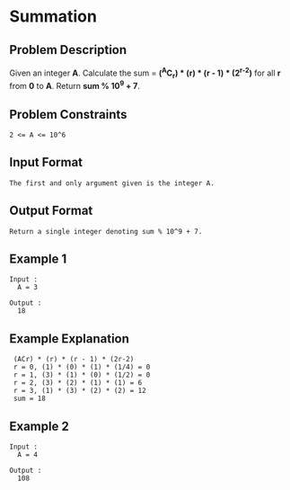 # Summation

## Problem Description
Given an integer **A**. Calculate the sum = **(<sup>A</sup>C<sub>r</sub>) * (r) * (r - 1) * (2<sup>r-2</sup>)** for all **r** from **0** to **A**. Return **sum % 10<sup>9</sup> + 7**. 

## Problem Constraints
```
2 <= A <= 10^6
```

## Input Format
```
The first and only argument given is the integer A.
```

## Output Format
```
Return a single integer denoting sum % 10^9 + 7.
```
## Example 1
```
Input :
  A = 3

Output :
  18
```

## Example Explanation
```
 (ACr) * (r) * (r - 1) * (2r-2)
 r = 0, (1) * (0) * (1) * (1/4) = 0
 r = 1, (3) * (1) * (0) * (1/2) = 0
 r = 2, (3) * (2) * (1) * (1) = 6
 r = 3, (1) * (3) * (2) * (2) = 12
 sum = 18
```
## Example 2
```
Input :
  A = 4

Output :
  108
```
